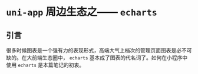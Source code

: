 # `uni-app` 周边生态之—— `echarts`

## 引言

很多时候图表是一个强有力的表现形式，高端大气上档次的管理页面图表是必不可缺的。在大前端生态圈中， `echarts` 基本成了图表的代名词了。如何在小程序中使用 `echarts` 是本篇笔记的初衷。
